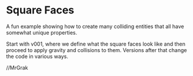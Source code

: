 # Square Faces

A fun example showing how to create many colliding entities that all have somewhat unique properties.

Start with v001, where we define what the square faces look like and then proceed to apply gravity and collisions to them. Versions after that change the code in various ways.

//MrGrak



	
	